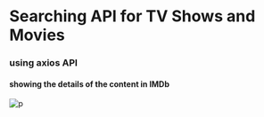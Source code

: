 # Searching API for TV Shows and Movies

### using axios API

#### showing the details of the content in IMDb
![p](https://github.com/Yo445/Movie-Search_ApI/assets/130509394/4985bdc7-8ce7-472e-8549-434482577843)
